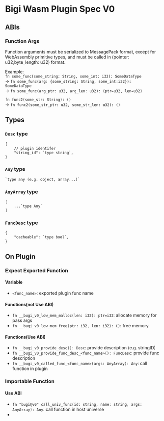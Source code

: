 # Bigi Wasm Plugin Spec V0

## ABIs
### Function Args
Function arguments must be serialized to MessagePack format, except for WebAssembly primitive types, and must be called in (pointer: u32,byte_length: u32) format.  

Example:  
`fn some_func(some_string: String, some_int: i32): SomeDataType`  
-> `fn some_func(arg: {some_string: String, some_int:i32}): SomeDataType`  
-> `fn some_func(arg_ptr: u32, arg_len: u32): (ptr=u32, len=u32)`  

`fn func2(some_str: String): ()`  
-> `fn func2(some_str_ptr: u32, some_str_len: u32): ()`


## Types

### `Desc` type
```jsonc
{
    // plugin identifer
    "string_id": `type string`,
}
```
### `Any` type
```jsonc
`type any (e.g. object, array...)`
```
### `AnyArray` type
```jsonc
[
    ...`type Any`
]
```
### `FuncDesc` type
```jsonc
{
    "cacheable": `type bool`,
}
```

## On Plugin

### Expect Exported Function

#### Variable
- `<func_name>`: exported plugin func name

#### Functions(not Use ABI)
* `fn __bugi_v0_low_mem_malloc(len: i32): ptr=i32`: allocate memory for pass args
* `fn __bugi_v0_low_mem_free(ptr: i32, len: i32): ()`: free memory

#### Functions(Use ABI)
* `fn __bugi_v0_provide_desc(): Desc`: provide description (e.g. stringID)
* `fn __bugi_v0_provide_func_desc_<func_name>(): FuncDesc`: provide func description
* `fn __bugi_v0_called_func_<func_name>(args: AnyArray): Any`: call function in plugin

### Importable Function
#### Use ABI
* `fn "bugi@v0" call_univ_func(id: string, name: string, args: AnyArray): Any`: call function in host universe
* 